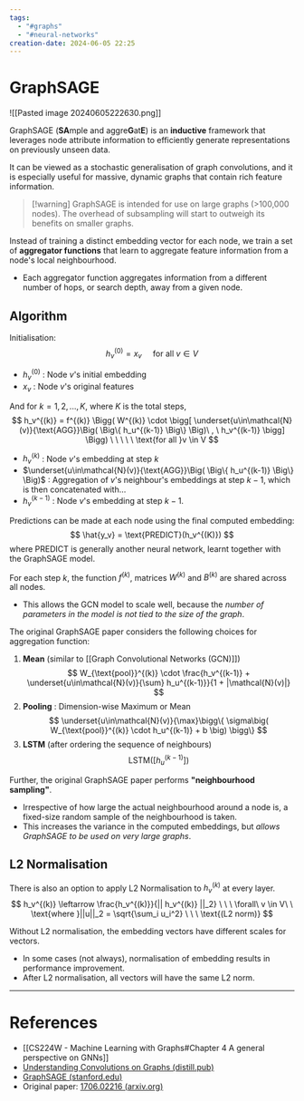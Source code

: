 ```yaml
---
tags:
  - "#graphs"
  - "#neural-networks"
creation-date: 2024-06-05 22:25
---
```

# GraphSAGE

![[Pasted image 20240605222630.png]]

GraphSAGE (**SA**mple and aggre**G**at**E**) is an **inductive** framework that leverages node attribute information to efficiently generate representations on previously unseen data.

It can be viewed as a stochastic generalisation of graph convolutions, and it is especially useful for massive, dynamic graphs that contain rich feature information.

>[!warning] GraphSAGE is intended for use on large graphs (>100,000 nodes). The overhead of subsampling will start to outweigh its benefits on smaller graphs.

Instead of training a distinct embedding vector for each node, we train a set of **aggregator functions** that learn to aggregate feature information from a node's local neighbourhood.
- Each aggregator function aggregates information from a different number of hops, or search depth, away from a given node.

## Algorithm

Initialisation:
$$
h_v^{(0)} = x_v \ \ \ \ \ \text{for all } v \in V
$$
- $h_v^{(0)}$ : Node $v$'s initial embedding
- $x_v$ : Node $v$'s original features

And for $k=1,2,..., K$, where $K$ is the total steps,
$$
h_v^{(k)} = f^{(k)} \Bigg( W^{(k)} \cdot \bigg[ \underset{u\in\mathcal{N}(v)}{\text{AGG}}\Big( \Big\{ h_u^{(k-1)} \Big\} \Big)\ , \ h_v^{(k-1)} \bigg] \Bigg) \ \ \ \ \ \text{for all }v \in V
$$
- $h_v^{(k)}$ : Node $v$'s embedding at step $k$
- $\underset{u\in\mathcal{N}(v)}{\text{AGG}}\Big( \Big\{ h_u^{(k-1)} \Big\} \Big)$ : Aggregation of $v$'s neighbour's embeddings at step $k-1$, which is then concatenated with...
- $h_v^{(k-1)}$ : Node $v$'s embedding at step $k-1$.


Predictions can be made at each node using the final computed embedding:
$$
\hat{y_v} = \text{PREDICT}(h_v^{(K)})
$$
where $\text{PREDICT}$ is generally another neural network, learnt together with the GraphSAGE model.

For each step $k$, the function $f^{(k)}$, matrices $W^{(k)}$ and $B^{(k)}$ are shared across all nodes.
- This allows the GCN model to scale well, because the *number of parameters in the model is not tied to the size of the graph*.

The original GraphSAGE paper considers the following choices for aggregation function:
1. **Mean** (similar to [[Graph Convolutional Networks (GCN)]])
$$
W_{\text{pool}}^{(k)} \cdot \frac{h_v^{(k-1)} + \underset{u\in\mathcal{N}(v)}{\sum} h_u^{(k-1)}}{1 + |\mathcal{N}(v)|}
$$
2. **Pooling** : Dimension-wise Maximum or Mean
$$
\underset{u\in\mathcal{N}(v)}{\max}\bigg\{ \sigma\big( W_{\text{pool}}^{(k)} \cdot h_u^{(k-1)} + b \big) \bigg\}
$$
3. **LSTM** (after ordering the sequence of neighbours)
$$
\text{LSTM}\Big( \big[ h_u^{(k-1)} \big] \Big)
$$

Further, the original GraphSAGE paper performs **"neighbourhood sampling"**.
- Irrespective of how large the actual neighbourhood around a node is, a fixed-size random sample of the neighbourhood is taken.
- This increases the variance in the computed embeddings, but *allows GraphSAGE to be used on very large graphs*.


## L2 Normalisation

There is also an option to apply L2 Normalisation to $h_v^{(k)}$ at every layer.
$$
h_v^{(k)} \leftarrow \frac{h_v^{(k)}}{|| h_v^{(k)} ||_2} \ \ \ \forall\ v \in V\ \ \text{where }||u||_2 = \sqrt{\sum_i u_i^2} \ \ \ \text{(L2 norm)}
$$

Without L2 normalisation, the embedding vectors have different scales for vectors.
- In some cases (not always), normalisation of embedding results in performance improvement.
- After L2 normalisation, all vectors will have the same L2 norm.

---
# References

- [[CS224W - Machine Learning with Graphs#Chapter 4 A general perspective on GNNs]]
- [Understanding Convolutions on Graphs (distill.pub)](https://distill.pub/2021/understanding-gnns/)
- [GraphSAGE (stanford.edu)](https://snap.stanford.edu/graphsage/)
- Original paper: [1706.02216 (arxiv.org)](https://arxiv.org/pdf/1706.02216)